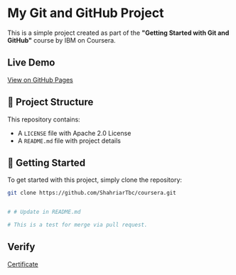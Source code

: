 # My Git and GitHub Project

This is a simple project created as part of the **"Getting Started with Git and GitHub"** course by IBM on Coursera.

## Live Demo
[View on GitHub Pages](https://shahriartbc.github.io/Getting_Started_with_Git_and_GitHub/)

## 📁 Project Structure

This repository contains:
- A `LICENSE` file with Apache 2.0 License
- A `README.md` file with project details

## 🚀 Getting Started

To get started with this project, simply clone the repository:

```bash
git clone https://github.com/ShahriarTbc/coursera.git


# # Update in README.md

# This is a test for merge via pull request.

```

## Verify
[Certificate](https://www.coursera.org/account/accomplishments/verify/93SZEFHL1VT8)
